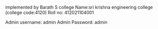 implemented by Barath S
college Name:sri krishna engineering college (college code:4120)
Roll no: 412021104001

Admin username: admin
Admin Password: admin
